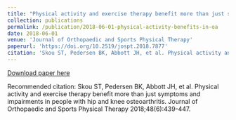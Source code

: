 ```yaml
---
title: "Physical activity and exercise therapy benefit more than just symptoms and impairments in people with hip and knee osteoarthritis"
collection: publications
permalink: /publication/2018-06-01-physical-activity-benefits-in-oa
date: 2018-06-01
venue: 'Journal of Orthopaedic and Sports Physical Therapy'
paperurl: 'https://doi.org/10.2519/jospt.2018.7877'
citation: 'Skou ST, Pedersen BK, Abbott JH, et al. Physical activity and exercise therapy benefit more than just symptoms and impairments in people with hip and knee osteoarthritis. Journal of Orthopaedic and Sports Physical Therapy 2018;48(6):439-447.'
---
```


<a href='https://doi.org/10.2519/jospt.2018.7877'>Download paper here</a>

Recommended citation: Skou ST, Pedersen BK, Abbott JH, et al. Physical activity and exercise therapy benefit more than just symptoms and impairments in people with hip and knee osteoarthritis. Journal of Orthopaedic and Sports Physical Therapy 2018;48(6):439-447.